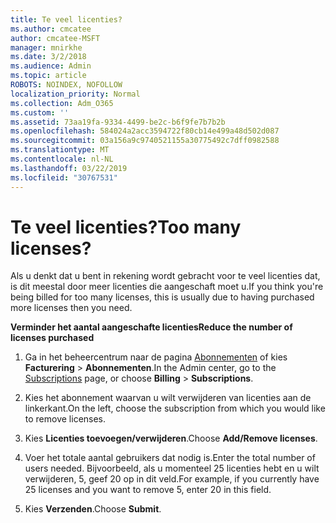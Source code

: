 ```yaml
---
title: Te veel licenties?
ms.author: cmcatee
author: cmcatee-MSFT
manager: mnirkhe
ms.date: 3/2/2018
ms.audience: Admin
ms.topic: article
ROBOTS: NOINDEX, NOFOLLOW
localization_priority: Normal
ms.collection: Adm_O365
ms.custom: ''
ms.assetid: 73aa19fa-9334-4499-be2c-b6f9fe7b7b2b
ms.openlocfilehash: 584024a2acc3594722f80cb14e499a48d502d087
ms.sourcegitcommit: 03a156a9c9740521155a30775492c7dff0982588
ms.translationtype: MT
ms.contentlocale: nl-NL
ms.lasthandoff: 03/22/2019
ms.locfileid: "30767531"
---
```

# <a name="too-many-licenses"></a><span data-ttu-id="a78b1-102">Te veel licenties?</span><span class="sxs-lookup"><span data-stu-id="a78b1-102">Too many licenses?</span></span>

<span data-ttu-id="a78b1-103">Als u denkt dat u bent in rekening wordt gebracht voor te veel licenties dat, is dit meestal door meer licenties die aangeschaft moet u.</span><span class="sxs-lookup"><span data-stu-id="a78b1-103">If you think you're being billed for too many licenses, this is usually due to having purchased more licenses then you need.</span></span>
  
 <span data-ttu-id="a78b1-104">**Verminder het aantal aangeschafte licenties**</span><span class="sxs-lookup"><span data-stu-id="a78b1-104">**Reduce the number of licenses purchased**</span></span>
  
1. <span data-ttu-id="a78b1-105">Ga in het beheercentrum naar de pagina [Abonnementen](https://go.microsoft.com/fwlink/p/?linkid=842054) of kies **Facturering** \> **Abonnementen**.</span><span class="sxs-lookup"><span data-stu-id="a78b1-105">In the Admin center, go to the [Subscriptions](https://go.microsoft.com/fwlink/p/?linkid=842054) page, or choose **Billing** \> **Subscriptions**.</span></span>
    
2. <span data-ttu-id="a78b1-106">Kies het abonnement waarvan u wilt verwijderen van licenties aan de linkerkant.</span><span class="sxs-lookup"><span data-stu-id="a78b1-106">On the left, choose the subscription from which you would like to remove licenses.</span></span>
    
3. <span data-ttu-id="a78b1-107">Kies **Licenties toevoegen/verwijderen**.</span><span class="sxs-lookup"><span data-stu-id="a78b1-107">Choose **Add/Remove licenses**.</span></span>
    
4. <span data-ttu-id="a78b1-108">Voer het totale aantal gebruikers dat nodig is.</span><span class="sxs-lookup"><span data-stu-id="a78b1-108">Enter the total number of users needed.</span></span> <span data-ttu-id="a78b1-109">Bijvoorbeeld, als u momenteel 25 licenties hebt en u wilt verwijderen, 5, geef 20 op in dit veld.</span><span class="sxs-lookup"><span data-stu-id="a78b1-109">For example, if you currently have 25 licenses and you want to remove 5, enter 20 in this field.</span></span>
    
5. <span data-ttu-id="a78b1-110">Kies **Verzenden**.</span><span class="sxs-lookup"><span data-stu-id="a78b1-110">Choose **Submit**.</span></span>
    

